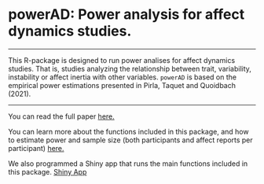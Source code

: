# powerAD: Power analysis for affect dynamics studies.
***

This R-package is designed to run power analises for affect dynamics studies. That is, studies analyzing the relationship between trait, variability, instability or affect inertia with other variables. `powerAD` is based on the empirical power estimations presented in Pirla, Taquet and Quoidbach (2021). 

***

You can read the full paper [here.](https://www.google.com)


You can learn more about the functions included in this package, and how to estimate power and sample size (both participants and affect reports per participant) [here.](https://sergiopirla.github.io/powerAD/articles/powerAD.html)


We also programmed a Shiny app that runs the main functions included in this package. [Shiny App](https://www.google.com)
